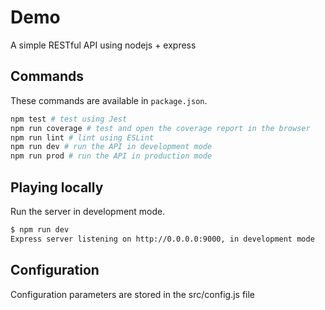 # Demo

A simple RESTful API using nodejs + express

## Commands

These commands are available in `package.json`.

```bash
npm test # test using Jest
npm run coverage # test and open the coverage report in the browser
npm run lint # lint using ESLint
npm run dev # run the API in development mode
npm run prod # run the API in production mode
```

## Playing locally

Run the server in development mode.

```bash
$ npm run dev
Express server listening on http://0.0.0.0:9000, in development mode
```

## Configuration

Configuration parameters are stored in the src/config.js file
